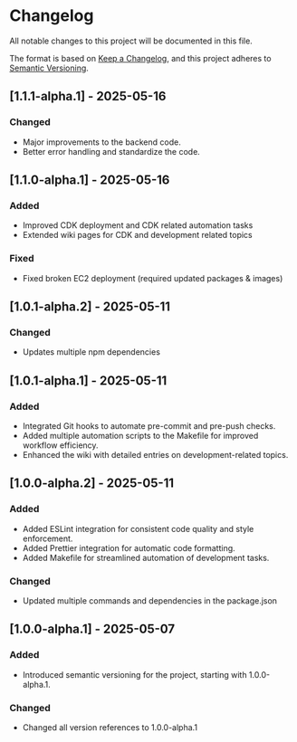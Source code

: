 # Changelog

All notable changes to this project will be documented in this file.

The format is based on [Keep a Changelog](https://keepachangelog.com/en/1.0.0/), and this project adheres to [Semantic Versioning](https://semver.org/spec/v2.0.0.html).

## [1.1.1-alpha.1] - 2025-05-16

### Changed

- Major improvements to the backend code.
- Better error handling and standardize the code.

## [1.1.0-alpha.1] - 2025-05-16

### Added

- Improved CDK deployment and CDK related automation tasks
- Extended wiki pages for CDK and development related topics

### Fixed

- Fixed broken EC2 deployment (required updated packages & images)

## [1.0.1-alpha.2] - 2025-05-11

### Changed

- Updates multiple npm dependencies

## [1.0.1-alpha.1] - 2025-05-11

### Added

- Integrated Git hooks to automate pre-commit and pre-push checks.
- Added multiple automation scripts to the Makefile for improved workflow efficiency.
- Enhanced the wiki with detailed entries on development-related topics.

## [1.0.0-alpha.2] - 2025-05-11

### Added

- Added ESLint integration for consistent code quality and style enforcement.
- Added Prettier integration for automatic code formatting.
- Added Makefile for streamlined automation of development tasks.

### Changed

- Updated multiple commands and dependencies in the package.json

## [1.0.0-alpha.1] - 2025-05-07

### Added

- Introduced semantic versioning for the project, starting with 1.0.0-alpha.1.

### Changed

- Changed all version references to 1.0.0-alpha.1
